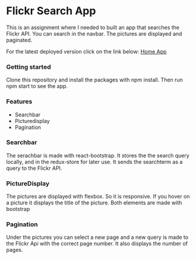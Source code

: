 # Flickr Search App

This is an assignment where I needed to built an app that searches the Flickr API. You can search in the navbar. The pictures are displayed and paginated.

For the latest deployed version click on the link below:
[Home App](https://competent-wiles-1fe4cc.netlify.com/)

### Getting started

Clone this repository and install the packages with npm install. Then run npm start to see the app. 

### Features

* Searchbar
* Picturedisplay
* Pagination


### Searchbar

The serachbar is made with react-bootstrap. It stores the the search query locally, and in the redux-store for later use. It sends the searchterm as a query to the Flickr API.

### PictureDisplay

The pictures are displayed with flexbox. So it is responsive. If you hover on a picture it displays the title of the picture. Both elements are made with bootstrap

### Pagination

Under the pictures you can select a new page and a new query is made to the Flickr Api with the correct page number. It also displays the number of pages.

